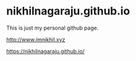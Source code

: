 # nikhilnagaraju.github.io
This is just my personal github page.

http://www.imnikhil.xyz

https://nikhilnagaraju.github.io/
